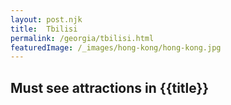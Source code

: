 ```yaml
---
layout: post.njk
title: 	Tbilisi
permalink: /georgia/tbilisi.html
featuredImage: /_images/hong-kong/hong-kong.jpg
---
```

## Must see attractions in {{title}}
